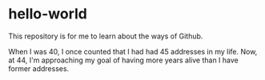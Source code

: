 # hello-world
This repository is for me to learn about the ways of Github.

When I was 40, I once counted that I had had 45 addresses in my life. Now, at 44, I'm approaching my goal of having more years alive than I have former addresses.
